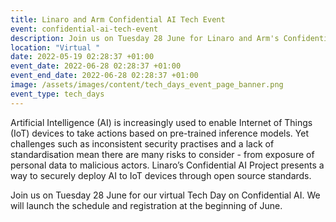 ```yaml
---
title: Linaro and Arm Confidential AI Tech Event
event: confidential-ai-tech-event
description: Join us on Tuesday 28 June for Linaro and Arm's Confidential AI Tech Event.
location: "Virtual "
date: 2022-05-19 02:28:37 +01:00
event_date: 2022-06-28 02:28:37 +01:00
event_end_date: 2022-06-28 02:28:37 +01:00
image: /assets/images/content/tech_days_event_page_banner.png
event_type: tech_days
---
```

Artificial Intelligence (AI) is increasingly used to enable Internet of Things (IoT) devices to take actions based on pre-trained inference models. Yet challenges such as inconsistent security practises and a lack of standardisation mean there are many risks to consider - from exposure of personal data to malicious actors. Linaro’s Confidential AI Project presents a way to securely deploy AI to IoT devices through open source standards.

Join us on Tuesday 28 June for our virtual Tech Day on Confidential AI. We will launch the schedule and registration at the beginning of June.